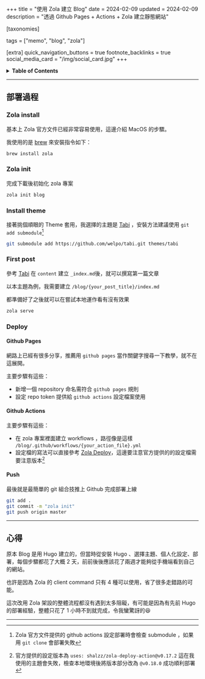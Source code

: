 +++
title = "使用 Zola 建立 Blog"
date = 2024-02-09
updated = 2024-02-09
description = "透過 Github Pages + Actions + Zola 建立靜態網站"

[taxonomies]

tags = ["memo", "blog", "zola"]

[extra]
quick_navigation_buttons = true
footnote_backlinks = true 
social_media_card = "/img/social_card.jpg"
+++
<details>
    <summary><b>Table of Contents</b></summary>
    <!-- toc -->
</details>

---

## 部署過程
### Zola install
基本上 Zola 官方文件已經非常容易使用，這邊介紹 MacOS 的步驟。

我使用的是 [brew](https://brew.sh/) 來安裝指令如下：
```bash
brew install zola
```

### Zola init
完成下載後初始化 zola 專案
```bash
zola init blog
```

### Install theme
接著挑個順眼的 Theme 套用，我選擇的主題是 [Tabi](https://github.com/welpo/tabi) ，安裝方法建議使用 `git add submodule`[^1]
```bash
git submodule add https://github.com/welpo/tabi.git themes/tabi
```

### First post
參考 [Tabi](https://github.com/welpo/tabi) 在 `content` 建立 `_index.md`後，就可以撰寫第一篇文章

以本主題為例，我需要建立 `/blog/{your_post_title}/index.md`

都準備好了之後就可以在嘗試本地運作看有沒有效果
```bash
zola serve
```

### Deploy
#### Github Pages 
網路上已經有很多分享，推薦用 `github pages` 當作關鍵字搜尋一下教學，就不在這展開。

主要步驟有這些：
- 新增一個 repository 命名需符合 `github pages` 規則
- 設定 repo token 提供給 `github actions` 設定檔案使用


#### Github Actions
主要步驟有這些：
- 在 zola 專案裡面建立 workflows ，路徑像是這樣 `/blog/.github/workflows/{your_action_file}.yml`
- 設定檔的寫法可以直接參考 [Zola Deploy](https://www.getzola.org/documentation/deployment/github-pages/)，這邊要注意官方提供的的設定檔需要注意版本[^2]

#### Push
最後就是最簡單的 git 組合技推上 Github 完成部署上線
```bash
git add .
git commit -m "zola init"
git push origin master
```
---

## 心得
原本 Blog 是用 Hugo 建立的，但當時從安裝 Hugo 、選擇主題、個人化設定、部署，每個步驟都花了大概 2 天，前前後後應該花了兩週才能夠從手機端看到自己的網站。

也許是因為 Zola 的 client command 只有 4 種可以使用，省了很多走錯路的可能。

這次改用 Zola 架設的整體流程都沒有遇到太多阻礙，有可能是因為有先前 Hugo 的部署經驗，整體只花了 1 小時不到就完成，令我蠻驚訝的😆

---

[^1]: Zola 官方文件提供的 github actions 設定部署時會檢查 submodule ，如果用 `git clone` 會部署失敗

[^2]: 官方提供的設定版本為 `uses: shalzz/zola-deploy-action@v0.17.2` 這在我使用的主題會失敗，檢查本地環境後將版本部分改為 `@v0.18.0` 成功順利部署